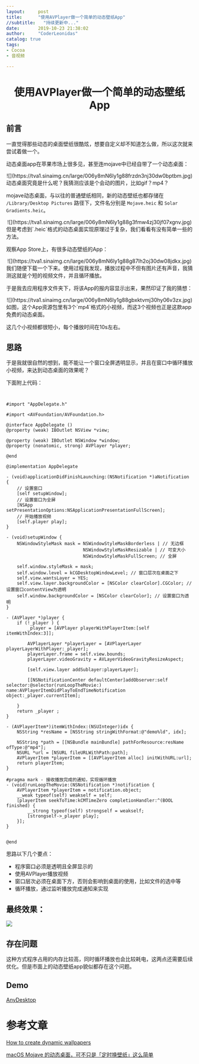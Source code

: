 ```yaml
---
layout:     post
title:      "使用AVPlayer做一个简单的动态壁纸App"
//subtitle:   "持续更新中..."
date:       2019-10-23 21:38:02
author:     "CoderLeonidas"
catalog: true
tags:
- Cocoa
- 音视频

---
```



# <center>使用AVPlayer做一个简单的动态壁纸App

## 前言 

一直觉得那些动态的桌面壁纸很酷炫，想要自定义却不知道怎么做，所以这次就来尝试着做一个。



动态桌面app在苹果市场上很多见，甚至连mojave中已经自带了一个动态桌面：
<div align=center>
![](https://tva1.sinaimg.cn/large/006y8mN6ly1g88frzdn3nj30dw0bptbm.jpg)
</div>
动态桌面究竟是什么呢？我猜测应该是个会动的图片，比如gif？mp4？

mojave动态桌面，与以往的普通壁纸相同，新的动态壁纸也都存储在 `/Library/Desktop Pictures` 路径下，文件名分别是 `Mojave.heic` 和 `Solar Gradients.heic`。
<div align=center>
![](https://tva1.sinaimg.cn/large/006y8mN6ly1g88g3fmw4zj30jf07xgnv.jpg)
</div>
但是考虑到`.heic`格式的动态桌面实现原理过于复杂，我们看看有没有简单一些的方法。

观察App Store上，有很多动态壁纸的App：
<div align=center>
![](https://tva1.sinaimg.cn/large/006y8mN6ly1g88g87lh2oj30dw08jdkx.jpg)
</div>
我们随便下载一个下来。使用过程我发现，播放过程中不但有图片还有声音，我猜测这就是个短的视频文件，并且循环播放。

于是我去应用程序文件夹下，将该App的报内容显示出来，果然印证了我的猜想：
<div align=center>
![](https://tva1.sinaimg.cn/large/006y8mN6ly1g88gbxktvmj30hy06v3zx.jpg)
</div>
如图，这个App资源包里有3个`mp4`格式的小视频，而这3个视频也正是这款app免费的动态桌面。

这几个小视频都很短小，每个播放时间在10s左右。

## 思路

于是我就很自然的想到，能不能让一个窗口全屏透明显示，并且在窗口中循环播放小视频，来达到动态桌面的效果呢？

下面附上代码：

```objc


#import "AppDelegate.h"

#import <AVFoundation/AVFoundation.h>

@interface AppDelegate ()
@property (weak) IBOutlet NSView *view;

@property (weak) IBOutlet NSWindow *window;
@property (nonatomic, strong) AVPlayer *player;

@end

@implementation AppDelegate

- (void)applicationDidFinishLaunching:(NSNotification *)aNotification {
    // 设置窗口
    [self setupWindow];
    // 设置窗口为全屏
    [NSApp setPresentationOptions:NSApplicationPresentationFullScreen];
    // 开始播放视频
    [self.player play];
}

- (void)setupWindow {
    NSWindowStyleMask mask = NSWindowStyleMaskBorderless | // 无边框
                             NSWindowStyleMaskResizable | // 可变大小
                             NSWindowStyleMaskFullScreen; // 全屏
    
    self.window.styleMask = mask;
    self.window.level = kCGDesktopWindowLevel; // 窗口层次在桌面之下
    self.view.wantsLayer = YES;
    self.view.layer.backgroundColor = [NSColor clearColor].CGColor; // 设置窗口contentView为透明
    self.window.backgroundColor = [NSColor clearColor]; // 设置窗口为透明
}

- (AVPlayer *)player {
    if (!_player ) {
        _player = [AVPlayer playerWithPlayerItem:[self itemWithIndex:3]];

        AVPlayerLayer *playerLayer = [AVPlayerLayer playerLayerWithPlayer:_player];
        playerLayer.frame = self.view.bounds;
        playerLayer.videoGravity = AVLayerVideoGravityResizeAspect;

        [self.view.layer addSublayer:playerLayer];
        
        [[NSNotificationCenter defaultCenter]addObserver:self selector:@selector(runLoopTheMovie:) name:AVPlayerItemDidPlayToEndTimeNotification object:_player.currentItem];
        
    }
    return _player ;
}

- (AVPlayerItem*)itemWithIndex:(NSUInteger)idx {
    NSString *resName = [NSString stringWithFormat:@"demo%ld", idx];

    NSString *path = [[NSBundle mainBundle] pathForResource:resName ofType:@"mp4"];
    NSURL *url = [NSURL fileURLWithPath:path];
    AVPlayerItem *playerItem = [[AVPlayerItem alloc] initWithURL:url];
    return playerItem;
}

#pragma mark - 接收播放完成的通知，实现循环播放
- (void)runLoopTheMovie:(NSNotification *)notification {
    AVPlayerItem *playerItem = notification.object;
    __weak typeof(self) weakself = self;
    [playerItem seekToTime:kCMTimeZero completionHandler:^(BOOL finished) {
        __strong typeof(self) strongself = weakself;
        [strongself->_player play];
    }];
}


@end

```

思路以下几个要点：

- 程序窗口必须是透明且全屏显示的
- 使用AVPlayer播放视频
- 窗口层次必须在桌面下方，否则会影响到桌面的使用，比如文件的选中等
- 循环播放，通过监听播放完成通知来实现

## 最终效果：

![](https://tva1.sinaimg.cn/large/006y8mN6ly1g88iakmdokg30a006ob29.gif)


## 存在问题

这种方式程序占用的内存比较高，同时循环播放也会比较耗电，这两点还需要后续优化。但是市面上的动态壁纸app貌似都存在这个问题。

## Demo

[AnyDesktop](https://github.com/CoderLeonidas/AnyDesktop)

# 参考文章

[How to create dynamic wallpapers](https://forums.developer.apple.com/thread/18610#58622)

[macOS Mojave 的动态桌面，可不只是「定时换壁纸」这么简单](https://sspai.com/post/47390)

